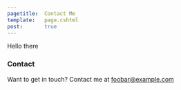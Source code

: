```yaml
---
pagetitle:	Contact Me
template:	page.cshtml
post:		true
---
```


Hello there


### Contact

Want to get in touch? 
Contact me at foobar@example.com



